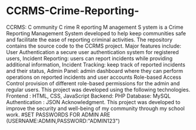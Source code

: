 # CCRMS-Crime-Reporting-
CCRMS: C ommunity C rime R eporting M anagement S ystem is a Crime Reporting Management System developed to help keep communities safe and facilitate the ease of reporting criminal activities.
The repository contains the source code to the CCRMS project.
Major features include: User Authentication a secure user authentication system for registered users, Incident Reporting: users can report incidents while providing additional information, Incident Tracking: keep track of reported incidents and their status, Admin Panel: admin dashboard where they can perform operations on reported incidents and user accounts Role-based Access Control provision of different role-based permissions for the admin and regular users.
This project was developed using the following technologies. Frontend : HTML, CSS, JavaScript Backend: PHP Database: MySQL Authentication : JSON Acknowledgment. This project was developed to improve the security and well-being of my community through my school work.
#SET PASSWORDS FOR ADMIN ARE (USERNAME:ADMIN,PASSWORD:"ADMIN123")
